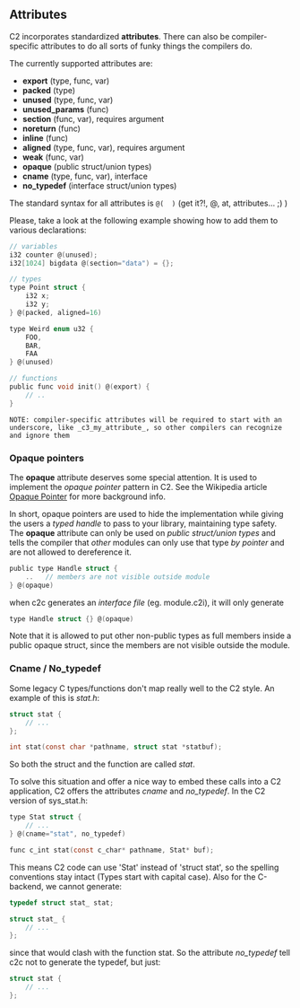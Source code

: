 ## Attributes

C2 incorporates standardized __attributes__. There can also be compiler-specific attributes
to do all sorts of funky things the compilers do.

The currently supported attributes are:

* __export__ (type, func, var)
* __packed__ (type)
* __unused__ (type, func, var)
* __unused_params__ (func)
* __section__ (func, var), requires argument
* __noreturn__ (func)
* __inline__ (func)
* __aligned__ (type, func, var), requires argument
* __weak__ (func, var)
* __opaque__ (public struct/union types)
* __cname__ (type, func, var), interface
* __no_typedef__ (interface struct/union types)

The standard syntax for all attributes is `@(  )`  (get it?!, @, at, attributes... ;) )

Please, take a look at the following example showing how to add them to various declarations:

```c
// variables
i32 counter @(unused);
i32[1024] bigdata @(section="data") = {};

// types
type Point struct {
    i32 x;
    i32 y;
} @(packed, aligned=16)

type Weird enum u32 {
    FOO,
    BAR,
    FAA
} @(unused)

// functions
public func void init() @(export) {
    // ..
}
```

`NOTE: compiler-specific attributes will be required to start with an underscore,
like _c3_my_attribute_, so other compilers can recognize and ignore them`

### Opaque pointers

The __opaque__ attribute deserves some special attention. It is used to implement
the *opaque pointer* pattern in C2. See the Wikipedia article
[Opaque Pointer](https://en.wikipedia.org/wiki/Opaque_pointer) for more background info.

In short, opaque pointers are used to hide the implementation while giving the users
a *typed handle* to
pass to your library, maintaining type safety. The __opaque__ attribute can only
be used on *public struct/union types* and tells the compiler that *other*
modules can only use that type *by pointer* and are not allowed to dereference it.

```c
public type Handle struct {
    ..   // members are not visible outside module
} @(opaque)
```

when c2c generates an *interface file* (eg. module.c2i), it will only generate
```c
type Handle struct {} @(opaque)
```

Note that it is allowed to put other non-public types as full members inside
a public opaque struct, since the members are not visible outside the module.


### Cname / No\_typedef
Some legacy C types/functions don't map really well to the C2 style. An example
of this is _stat.h_:

```c
struct stat {
    // ...
};

int stat(const char *pathname, struct stat *statbuf);
```

So both the struct and the function are called _stat_.

To solve this situation and offer a nice way to embed these calls into a C2 application,
C2 offers the attributes *cname* and *no_typedef*. In the C2 version of sys\_stat.h:

```c
type Stat struct {
    // ...
} @(cname="stat", no_typedef)

func c_int stat(const c_char* pathname, Stat* buf);
```

This means C2 code can use 'Stat' instead of 'struct stat', so the spelling conventions
stay intact (Types start with capital case). Also for the C-backend, we cannot generate:
```c
typedef struct stat_ stat;

struct stat_ {
    // ...
};
```
since that would clash with the function stat. So the attribute *no_typedef* tell c2c not
to generate the typedef, but just:
```c
struct stat {
    // ...
};
```

